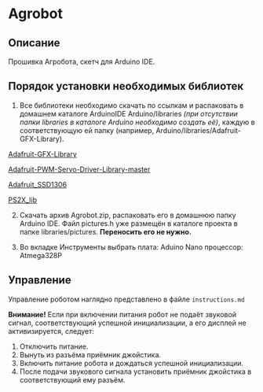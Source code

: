 # Agrobot


## Описание
Прошивка Агробота, скетч для Arduino IDE.

## Порядок установки необходимых библиотек
1. Все библиотеки необходимо скачать по ссылкам и распаковать в домашнем каталоге ArduinoIDE Arduino/libraries _(при отсутствии папки libraries в каталоге Arduino необходимо создать её)_, каждую в соответствующую ей папку (например, Arduino/libraries/Adafruit-GFX-Library).

[Adafruit-GFX-Library](https://github.com/adafruit/Adafruit-GFX-Library)

[Adafruit-PWM-Servo-Driver-Library-master](https://github.com/adafruit/Adafruit-PWM-Servo-Driver-Library)

[Adafruit_SSD1306](https://github.com/adafruit/Adafruit_SSD1306)

[PS2X_lib](https://github.com/madsci1016/Arduino-PS2X/tree/master/PS2X_lib)

2. Скачать архив Agrobot.zip, распаковать его в домашнюю папку Arduino IDE. Файл pictures.h уже размещён в каталоге проекта в папке libraries/pictures. **Переносить его не нужно.**

3. Во вкладке Инструменты выбрать 
  плата: Aduino Nano
  процессор: Atmega328P 

## Управление
Управление роботом наглядно представлено в файле ```instructions.md```

**Внимание!** Если при включении питания робот не подаёт звуковой сигнал, соответствующий успешной инициализации, а его дисплей не активизируется, следует:
1. Отключить питание.
2. Вынуть из разъёма приёмник джойстика.
3. Включить питание робота и дождаться успешной инициализации.
4. После подачи звукового сигнала установить приёмник джойстика в соответствующий ему разъём.

